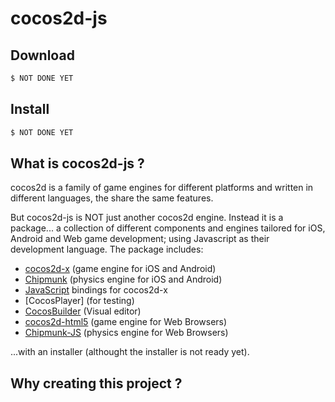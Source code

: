 cocos2d-js
==========

## Download

```sh
$ NOT DONE YET
```

## Install

```sh
$ NOT DONE YET
```

## What is cocos2d-js ?

cocos2d is a family of game engines for different platforms and written in different languages, the share the same features.

But cocos2d-js is NOT just another cocos2d engine. Instead it is a package... a collection of different components and engines tailored for iOS, Android and Web game development; using Javascript as their development language. The package includes:

  * [cocos2d-x](http://github.com/cocos2d/cocos2d-x) (game engine for iOS and Android)
  * [Chipmunk](https://github.com/slembcke/Chipmunk-Physics) (physics engine for iOS and Android)
  * [JavaScript](http://github.com/cocos2d/cocos2d-x) bindings for cocos2d-x
  * [CocosPlayer] (for testing) 
  * [CocosBuilder](http://github.com/cocos2d/CocosBuilder) (Visual editor)
  * [cocos2d-html5](http://github.com/cocos2d/cocos2d-html5) (game engine for Web Browsers)
  * [Chipmunk-JS](http://github.com/https://github.com/josephg/Chipmunk-js) (physics engine for Web Browsers)

...with an installer (althought the installer is not ready yet).


## Why creating this project ?



